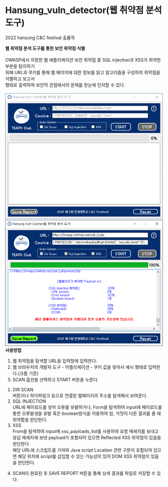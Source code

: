 # Hansung_vuln_detector(웹 취약점 분석 도구)<br>
 2022 hansung C&C festival 출품작<br>

<b>웹 취약점 분석 도구를 통한 보안 취약점 식별</b>
<br>
<br>
OWASP에서 지정한 웹 애플리케이션 보안 취약점 중 SQL injection과 XSS가 취약한 부분을 탐지하기<br>
위해 URL과 쿠키를 통해 웹 페이지에 대한 정보를 읽고 알고리즘을 구성하여 취약점을 식별하고 보고서<br>
형태로 출력하며 보안적 관점에서의 문제를 한눈에 인지할 수 있다.<br>
<br>
![main](./메인.PNG)
![active](./결과.PNG)
<br>
<b>사용방법</b>
1. 웹 취약점을 탐색할 URL을 입력창에 입력한다.
2. 웹 브라우저의 개발자 도구 - 어플리케이션 - 쿠키 값을 찾아서 예시 형태로 입력한다.(크롬 기준)
3. SCAN 옵션을 선택하고 START 버튼을 누른다.
 1) DIR SCAN<br>
    버튼이나 하이퍼링크 등으로 연결된 웹페이지의 주소를 탐색해서 보여준다.<br>
 2) SQL INJECTION<br>
    URL에 페이로드를 넣어 오류를 유발하거나, Form을 탐색하여 input에 페이로드를 통한 오류발생을 유발 혹은 boolean방식을 이용하여 참, 거짓이 다른 결과를 줄 때 취약함을 판단한다.<br>
 3) XSS<br>
    From을 탐색하여 input에 xss_payloads_list를 사용하여 요청 메세지를 보내고 응답 메세지에 보낸 payload가 포함되어 있으면 Reflected XSS 취약점이 있음을 판단한다.<br>
    해당 URL에 스크립트를 가져와 Java script Location 관련 구문이 포함되어 있으면 해당 위치에 script를 삽입할 수 있는 가능성이 있어 DOM XSS 취약점이 있음을 판단한다.<br>
4. SCAN이 완료된 후 SAVE REPORT 버튼을 통해 상세 결과를 파일로 저장할 수 있다.

